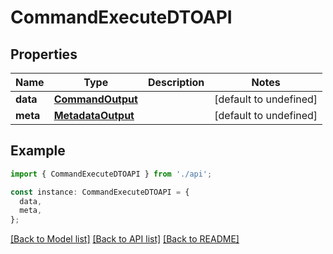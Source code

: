# CommandExecuteDTOAPI

## Properties

| Name     | Type                                    | Description | Notes                  |
| -------- | --------------------------------------- | ----------- | ---------------------- |
| **data** | [**CommandOutput**](CommandOutput.md)   |             | [default to undefined] |
| **meta** | [**MetadataOutput**](MetadataOutput.md) |             | [default to undefined] |

## Example

```typescript
import { CommandExecuteDTOAPI } from './api';

const instance: CommandExecuteDTOAPI = {
  data,
  meta,
};
```

[[Back to Model list]](../README.md#documentation-for-models) [[Back to API list]](../README.md#documentation-for-api-endpoints) [[Back to README]](../README.md)
